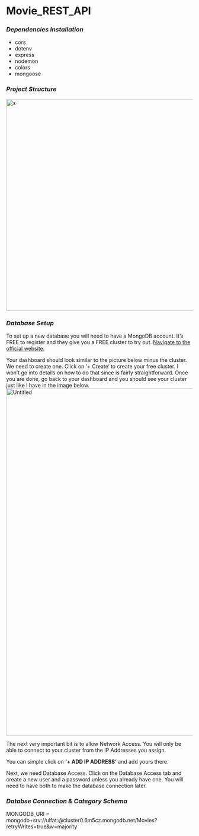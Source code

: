 # Movie_REST_API

### ***Dependencies Installation***
* cors
* dotenv
* express
* nodemon
* colors
* mongoose

### ***Project Structure***

<img width="571" alt="s" src="https://user-images.githubusercontent.com/88549805/215155934-bef5323e-8de4-4496-ac51-7294dc90901e.png">


### ***Database Setup***

To set up a new database you will need to have a MongoDB account. It’s FREE to register and they give you a FREE cluster to try out. [Navigate to the official website.](https://www.mongodb.com/)

Your dashboard should look similar to the picture below minus the cluster. We need to create one. Click on ‘+ Create‘ to create your free cluster. I won’t go into details on how to do that since is fairly straightforward. Once you are done, go back to your dashboard and you should see your cluster just like I have in the image below.
<img width="936" alt="Untitled" src="https://user-images.githubusercontent.com/88549805/215154606-5ff73f94-bc8f-4aa0-94ab-209bcf5ef286.png">

The next very important bit is to allow Network Access. You will only be able to connect to your cluster from the IP Addresses you assign.

You can simple click on **‘+ ADD IP ADDRESS‘** and add yours there.

Next, we need Database Access. Click on the Database Access tab and create a new user and a password unless you already have one. You will need to have both to make the database connection later.

### ***Databse Connection & Category Schema***
MONGODB_URI = mongodb+srv://ulfat:<password>@cluster0.6m5cz.mongodb.net/Movies?retryWrites=true&w=majority




